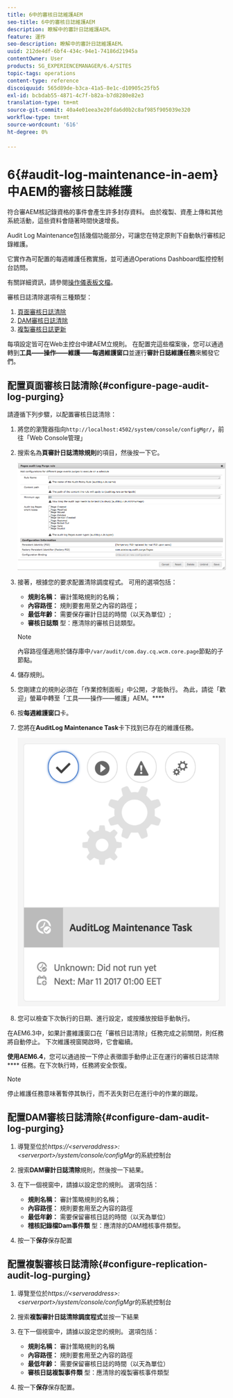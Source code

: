 ```yaml
---
title: 6中的審核日誌維護AEM
seo-title: 6中的審核日誌維護AEM
description: 瞭解中的審計日誌維護AEM。
feature: 運作
seo-description: 瞭解中的審計日誌維護AEM。
uuid: 212de4df-6bf4-434c-94e1-74186d21945a
contentOwner: User
products: SG_EXPERIENCEMANAGER/6.4/SITES
topic-tags: operations
content-type: reference
discoiquuid: 565d89de-b3ca-41a5-8e1c-d10905c25fb5
exl-id: bcbdab55-4871-4c7f-b82a-b7d8280e82e3
translation-type: tm+mt
source-git-commit: 40a4e01eea3e20fda6d0b2c8af985f905039e320
workflow-type: tm+mt
source-wordcount: '616'
ht-degree: 0%

---
```


# 6{#audit-log-maintenance-in-aem}中AEM的審核日誌維護

符合審AEM核記錄資格的事件會產生許多封存資料。 由於複製、資產上傳和其他系統活動，這些資料會隨著時間快速增長。

Audit Log Maintenance包括幾個功能部分，可讓您在特定原則下自動執行審核記錄維護。

它實作為可配置的每週維護任務實施，並可通過Operations Dashboard監控控制台訪問。

有關詳細資訊，請參閱[操作儀表板文檔](/help/sites-administering/operations-dashboard.md)。

審核日誌清除選項有三種類型：

1. [頁面審核日誌清除](/help/sites-administering/operations-audit-log.md#configure-page-audit-log-purging)
1. [DAM審核日誌清除](/help/sites-administering/operations-audit-log.md#configure-dam-audit-log-purging)
1. [複製審核日誌更新](/help/sites-administering/operations-audit-log.md#configure-replication-audit-log-purging)

每項設定皆可在Web主控台中建AEM立規則。 在配置完這些檔案後，您可以通過轉到&#x200B;**工具——操作——維護——每週維護窗口**&#x200B;並運行&#x200B;**審計日誌維護任務**&#x200B;來觸發它們。

## 配置頁面審核日誌清除{#configure-page-audit-log-purging}

請遵循下列步驟，以配置審核日誌清除：

1. 將您的瀏覽器指向`http://localhost:4502/system/console/configMgr/`，前往「Web Console管理」

1. 搜索名為&#x200B;**頁審計日誌清除規則**&#x200B;的項目，然後按一下它。

   ![chlimage_1-365](assets/chlimage_1-365.png)

1. 接著，根據您的要求配置清除調度程式。 可用的選項包括：

   * **規則名稱：** 審計策略規則的名稱；
   * **內容路徑：** 規則要套用至之內容的路徑；
   * **最低年齡：** 需要保存審計日誌的時間（以天為單位）;
   * **審核日誌類** 型：應清除的審核日誌類型。

   >[!NOTE]
   >
   >內容路徑僅適用於儲存庫中`/var/audit/com.day.cq.wcm.core.page`節點的子節點。

1. 儲存規則。
1. 您剛建立的規則必須在「作業控制面板」中公開，才能執行。 為此，請從「歡迎」螢幕中轉至「工具——操作——維護」AEM。****

1. 按&#x200B;**每週維護窗口**&#x200B;卡。

1. 您將在&#x200B;**AuditLog Maintenance Task**&#x200B;卡下找到已存在的維護任務。

   ![chlimage_1-366](assets/chlimage_1-366.png)

1. 您可以檢查下次執行的日期、進行設定，或按播放按鈕手動執行。

在AEM6.3中，如果計畫維護窗口在「審核日誌清除」任務完成之前關閉，則任務將自動停止。 下次維護視窗開啟時，它會繼續。

**使用AEM6.4**，您可以通過按一下停止表徵圖手動停止正在運行的審核日誌清除 **** 任務。在下次執行時，任務將安全恢復。

>[!NOTE]
>
>停止維護任務意味著暫停其執行，而不丟失對已在進行中的作業的跟蹤。

## 配置DAM審核日誌清除{#configure-dam-audit-log-purging}

1. 導覽至位於&#x200B;*https://&lt;serveraddress>:&lt;serverport>/system/console/configMgr*&#x200B;的系統控制台
1. 搜索&#x200B;**DAM審計日誌清除**&#x200B;規則，然後按一下結果。
1. 在下一個視窗中，請據以設定您的規則。 選項包括：

   * **規則名稱：** 審計策略規則的名稱；
   * **內容路徑：** 規則要套用至之內容的路徑
   * **最低年齡：** 需要保留審核日誌的時間（以天為單位）
   * **稽核記錄檔Dam事件類** 型：應清除的DAM稽核事件類型。

1. 按一下&#x200B;**保存**&#x200B;保存配置

## 配置複製審核日誌清除{#configure-replication-audit-log-purging}

1. 導覽至位於&#x200B;*https://&lt;serveraddress>:&lt;serverport>/system/console/configMgr*&#x200B;的系統控制台
1. 搜索&#x200B;**複製審計日誌清除調度程式**&#x200B;並按一下結果
1. 在下一個視窗中，請據以設定您的規則。 選項包括：

   * **規則名稱：** 審計策略規則的名稱
   * **內容路徑：** 規則要套用至之內容的路徑
   * **最低年齡：** 需要保留審核日誌的時間（以天為單位）
   * **審核日誌複製事件類** 型：應清除的複製審核事件類型

1. 按一下&#x200B;**保存**&#x200B;保存配置。
